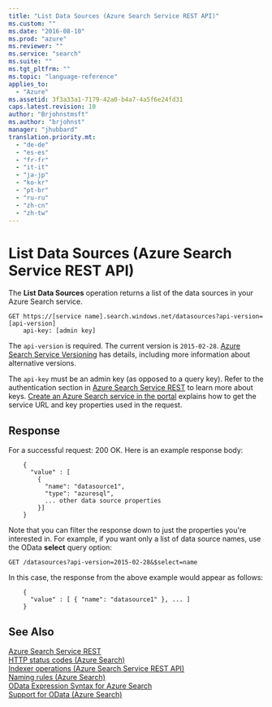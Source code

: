 ```yaml
---
title: "List Data Sources (Azure Search Service REST API)"
ms.custom: ""
ms.date: "2016-08-10"
ms.prod: "azure"
ms.reviewer: ""
ms.service: "search"
ms.suite: ""
ms.tgt_pltfrm: ""
ms.topic: "language-reference"
applies_to: 
  - "Azure"
ms.assetid: 3f3a33a1-7179-42a0-b4a7-4a5f6e24fd31
caps.latest.revision: 10
author: "Brjohnstmsft"
ms.author: "brjohnst"
manager: "jhubbard"
translation.priority.mt: 
  - "de-de"
  - "es-es"
  - "fr-fr"
  - "it-it"
  - "ja-jp"
  - "ko-kr"
  - "pt-br"
  - "ru-ru"
  - "zh-cn"
  - "zh-tw"
---
```

# List Data Sources (Azure Search Service REST API)
  The **List Data Sources** operation returns a list of the data sources in your Azure Search service.  
  
```  
GET https://[service name].search.windows.net/datasources?api-version=[api-version]  
    api-key: [admin key]  
```  
  
 The `api-version` is required. The current version is `2015-02-28`. [Azure Search Service Versioning](../Topic/Azure%20Search%20Service%20Versioning.md) has details, including more information about alternative versions.  
  
 The `api-key` must be an admin key (as opposed to a query key). Refer to the authentication section in [Azure Search Service REST](../SearchServiceREST/service-rest.md) to learn more about keys. [Create an Azure Search service in the portal](http://azure.microsoft.com/en-us/documentation/articles/search-create-service-portal/) explains how to get the service URL and key properties used in the request.  
  
## Response  
 For a successful request: 200 OK. Here is an example response body:  
  
```  
    {  
      "value" : [  
        {  
          "name": "datasource1",  
          "type": "azuresql",  
          ... other data source properties  
        }]  
    }  
```  
  
 Note that you can filter the response down to just the properties you're interested in. For example, if you want only a list of data source names, use the OData **select** query option:  
  
```  
GET /datasources?api-version=2015-02-28&$select=name  
```  
  
 In this case, the response from the above example would appear as follows:  
  
```  
    {  
      "value" : [ { "name": "datasource1" }, ... ]  
    }  
```  
  
## See Also  
 [Azure Search Service REST](../SearchServiceREST/service-rest.md)   
 [HTTP status codes &#40;Azure Search&#41;](../SearchServiceREST/http-status-codes.md)   
 [Indexer operations &#40;Azure Search Service REST API&#41;](../SearchServiceREST/indexer-operations.md)   
 [Naming rules &#40;Azure Search&#41;](../SearchServiceREST/naming-rules.md)   
 [OData Expression Syntax for Azure Search](../SearchServiceREST/odata-expression-syntax-for-azure-search.md)   
 [Support for OData &#40;Azure Search&#41;](../SearchServiceREST/support-for-odata.md)  
  
  